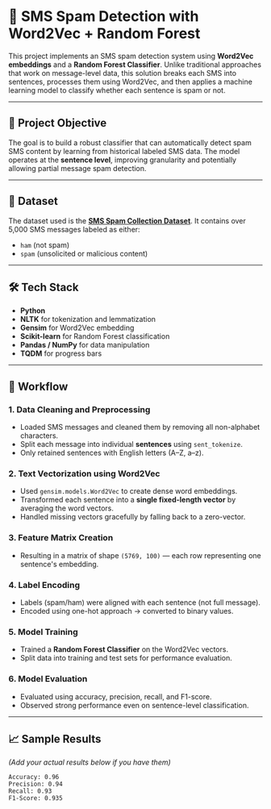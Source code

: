 # 📱 SMS Spam Detection with Word2Vec + Random Forest

This project implements an SMS spam detection system using **Word2Vec embeddings** and a **Random Forest Classifier**. Unlike traditional approaches that work on message-level data, this solution breaks each SMS into sentences, processes them using Word2Vec, and then applies a machine learning model to classify whether each sentence is spam or not.

---

## 🧠 Project Objective

The goal is to build a robust classifier that can automatically detect spam SMS content by learning from historical labeled SMS data. The model operates at the **sentence level**, improving granularity and potentially allowing partial message spam detection.

---

## 📂 Dataset

The dataset used is the **[SMS Spam Collection Dataset](https://archive.ics.uci.edu/ml/datasets/sms+spam+collection)**. It contains over 5,000 SMS messages labeled as either:

- `ham` (not spam)
- `spam` (unsolicited or malicious content)

---

## 🛠️ Tech Stack

- **Python**
- **NLTK** for tokenization and lemmatization
- **Gensim** for Word2Vec embedding
- **Scikit-learn** for Random Forest classification
- **Pandas / NumPy** for data manipulation
- **TQDM** for progress bars

---

## 🧾 Workflow

### 1. **Data Cleaning and Preprocessing**
- Loaded SMS messages and cleaned them by removing all non-alphabet characters.
- Split each message into individual **sentences** using `sent_tokenize`.
- Only retained sentences with English letters (A–Z, a–z).

### 2. **Text Vectorization using Word2Vec**
- Used `gensim.models.Word2Vec` to create dense word embeddings.
- Transformed each sentence into a **single fixed-length vector** by averaging the word vectors.
- Handled missing vectors gracefully by falling back to a zero-vector.

### 3. **Feature Matrix Creation**
- Resulting in a matrix of shape `(5769, 100)` — each row representing one sentence's embedding.

### 4. **Label Encoding**
- Labels (spam/ham) were aligned with each sentence (not full message).
- Encoded using one-hot approach → converted to binary values.

### 5. **Model Training**
- Trained a **Random Forest Classifier** on the Word2Vec vectors.
- Split data into training and test sets for performance evaluation.

### 6. **Model Evaluation**
- Evaluated using accuracy, precision, recall, and F1-score.
- Observed strong performance even on sentence-level classification.

---

## 📈 Sample Results

*(Add your actual results below if you have them)*

```text
Accuracy: 0.96
Precision: 0.94
Recall: 0.93
F1-Score: 0.935
